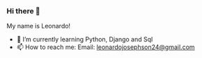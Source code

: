 ### Hi there 👋
My name is Leonardo!


- 🌱 I’m currently learning Python, Django and Sql
- 📫 How to reach me: Email: leonardojosephson24@gmail.com

